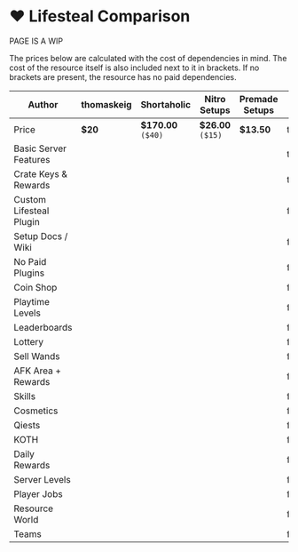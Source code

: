 # ❤ Lifesteal Comparison

PAGE IS A WIP

The prices below are calculated with the cost of dependencies in mind. The cost of the resource itself is also included next to it in brackets. If no brackets are present, the resource has no paid dependencies.

<table data-full-width="true"><thead><tr><th>Author</th><th>thomaskeig</th><th>Shortaholic</th><th>Nitro Setups</th><th>Premade Setups</th><th data-type="checkbox"></th></tr></thead><tbody><tr><td>Price</td><td><strong>$20</strong></td><td><strong>$170.00</strong> <code>($40)</code></td><td><strong>$26.00</strong> <code>($15)</code></td><td><strong>$13.50</strong></td><td>true</td></tr><tr><td>Basic Server Features</td><td></td><td></td><td></td><td></td><td>true</td></tr><tr><td>Crate Keys &#x26; Rewards</td><td></td><td></td><td></td><td></td><td>true</td></tr><tr><td>Custom Lifesteal Plugin</td><td></td><td></td><td></td><td></td><td>false</td></tr><tr><td>Setup Docs / Wiki</td><td></td><td></td><td></td><td></td><td>false</td></tr><tr><td>No Paid Plugins</td><td></td><td></td><td></td><td></td><td>false</td></tr><tr><td>Coin Shop</td><td></td><td></td><td></td><td></td><td>false</td></tr><tr><td>Playtime Levels</td><td></td><td></td><td></td><td></td><td>false</td></tr><tr><td>Leaderboards</td><td></td><td></td><td></td><td></td><td>false</td></tr><tr><td>Lottery</td><td></td><td></td><td></td><td></td><td>false</td></tr><tr><td>Sell Wands</td><td></td><td></td><td></td><td></td><td>false</td></tr><tr><td>AFK Area + Rewards</td><td></td><td></td><td></td><td></td><td>false</td></tr><tr><td>Skills</td><td></td><td></td><td></td><td></td><td>false</td></tr><tr><td>Cosmetics</td><td></td><td></td><td></td><td></td><td>false</td></tr><tr><td>Qiests</td><td></td><td></td><td></td><td></td><td>false</td></tr><tr><td>KOTH</td><td></td><td></td><td></td><td></td><td>false</td></tr><tr><td>Daily Rewards</td><td></td><td></td><td></td><td></td><td>false</td></tr><tr><td>Server Levels</td><td></td><td></td><td></td><td></td><td>false</td></tr><tr><td>Player Jobs</td><td></td><td></td><td></td><td></td><td>false</td></tr><tr><td>Resource World</td><td></td><td></td><td></td><td></td><td>false</td></tr><tr><td>Teams</td><td></td><td></td><td></td><td></td><td>false</td></tr></tbody></table>

